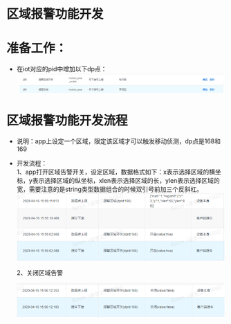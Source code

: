 # 区域报警功能开发   
# 准备工作：  
* 在iot对应的pid中增加以下dp点：![image-20200416154518565](area.assets/image-20200416154518565.png)  

# 区域报警功能开发流程  
* 说明：app上设定一个区域，限定该区域才可以触发移动侦测，dp点是168和169  

* 开发流程：  
  1、app打开区域告警开关，设定区域，数据格式如下：x表示选择区域的横坐标，y表示选择区域的纵坐标，xlen表示选择区域的长，ylen表示选择区域的宽，需要注意的是string类型数据组合的时候双引号前加三个反斜杠。  
  ![image-20200416155538938](area.assets/image-20200416155538938.png)  

  2、关闭区域告警  

  ![image-20200416155633339](area.assets/image-20200416155633339.png)  